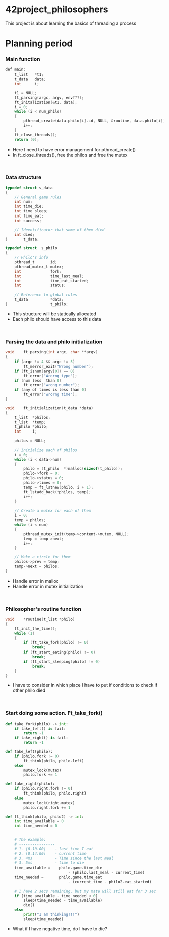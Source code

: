 # 42project_philosophers
This project is about learning the basics of threading a process

# Planning period

### Main function
```c
def main:
    t_list   *t1;
    t_data   data;
    int      i;

    t1 = NULL;
    ft_parsing(argc, argv, env???);
    ft_initalization(&t1, data);
    i = 0;
    while (i < num_philo)
    {
        pthread_create(data.philo[i].id, NULL, &routine, data.philo[i]);
        i++;
    }
    ft_close_threads();
    return (0);
```
- Here I need to have error management for pthread_create()
- In ft_close_threads(), free the philos and free the mutex 

<br>

### Data structure
```c
typedef struct s_data
{
    // General game rules
    int num;
    int time_die;
    int time_sleep;
    int time_eat;
    int success;

    // Ideentificator that some of them died
    int died;
}       t_data;

typedef struct  s_philo
{
    // Philo's info
    pthread_t       id;
    pthread_mutex_t mutex;
    int             fork;
    int             time_last_meal;
    int             time_eat_started;
    int             status;

    // Reference to global rules
    t_data          *data;
}                   t_philo;
```
- This structure will be statically allocated 
- Each philo should have access to this data

<br>

### Parsing the data and philo initialization

```c
void    ft_parsing(int argc, char **argv)
{
    if (argc != 4 && argc != 5)
        ft_merror_exit("Wrong number");
    if (ft_isnum(argv[0]) == 0)
        ft_error("Wrorng type");
    if (num less  than 0)
        ft_error("wrong number");
    if (any of times is less than 0)
        ft_error("wrorng time");
}

void    ft_initialization(t_data *data)
{
    t_list  *philos;
    t_list  *temp;
    t_philo *philo;
    int     i;

    philos = NULL;
    
    // Initialize each of philos
    i = 0;
    while (i < data->num)
    {
        philo = (t_philo  *)malloc(sizeof(t_philo));
        philo->fork = 0;
        philo->status = 0;
        philo->times = 0;
        temp = ft_lstnew(philo, i + 1);
        ft_lstadd_back(*philos, temp);
        i++;
    }

    // Create a mutex for each of them
    i = 0;
    temp = philos;
    while (i < num)
    {
        pthread_mutex_init(temp->content->mutex, NULL);
        temp = temp->next;
        i++;
    }

    // Make a circle for them
    philos->prev = temp;
    temp->next = philos;
}
```
- Handle error in malloc
- Handle error in mutex initialization 

<br>

### Philosopher's routine function

```c
void    *routine(t_list *philo)
{
    ft_init_the_time();
    while (1)
    {
        if (ft_take_fork(philo) != 0)
            break;
        if (ft_start_eating(philo) != 0)
            break;
        if (ft_start_sleeping(philo) != 0)
            break;
    }
}
```
- I have to consider in which place I have to put if conditions to check if other philo died

<br>

### Start doing some action. Ft_take_fork()

```python 3
def take_fork(philo) -> int:
    if take_left() is fail:
        return -1
    if take_right() is fail:
        return -1

def take_left(philo):
    if (philo.fork != 0)
        ft_think(philo, philo.left)
    else
        mutex_lock(mutex)
        philo.fork += 1

def take_right(philo):
    if (philo.right.fork != 0)
        ft_think(philo, philo.right)
    else
        mutex_lock(right.mutex)
        philo.right.fork += 1
```

```python 3
def ft_think(philo, philo2) -> int:
    int time_available = 0
    int time_needed = 0

    
    # The example:
    # ----------------
    # 1. [0.10.00]    - last time I eat
    # 2. [0.14.00]    - current time
    # 3. 4ms          - Time since the last meal
    # 3. 5ms          - time to die
    time_available =    philo.game.time_die
                            - (philo.last_meal - current_time) 
    time_needed =       philo.game.time_eat
                            - (current_time - philo2.eat_started)
    
    # I have 2 secs remaining, but my mate will still eat for 3 sec 
    if (time_available - time_needed < 0)
        sleep(time_needed - time_available)
        die()
    else
        print("I am thinking!!!")
        sleep(time_needed)
```
- What if I have negative time, do I have  to die?